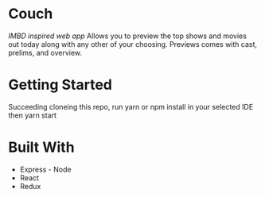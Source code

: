 # Couch
*IMBD inspired web app* Allows you to preview the top shows and movies out today along with any other of your choosing. Previews comes with cast, prelims, and overview. 

# Getting Started
Succeeding cloneing this repo, run yarn or npm install in your selected IDE then yarn start

# Built With
- Express - Node
- React
- Redux
